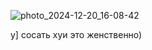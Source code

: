 ![photo_2024-12-20_16-08-42](https://github.com/user-attachments/assets/4482001b-cafb-4084-82ff-be965db7f521)



у] сосать хуи это женственно)
